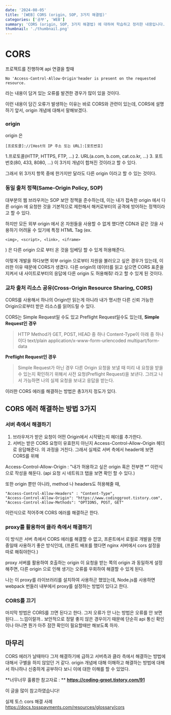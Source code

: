 ```yaml
---
date: '2024-08-05'
title: '[WEB] CORS (origin, SOP, 3가지 해결법)'
categories: ['공부', 'WEB']
summary: 'CORS (origin, SOP, 3가지 해결법) 에 대하여 학습하고 정리한 내용입니다.'
thumbnail: './thumbnail.png'
---
```


# CORS

프로젝트를 진행하며 api 연결을 할때

```
No 'Access-Control-Allow-Origin'header is present on the requested resource.
```

라는 내용이 담겨 있는 오류를 발견한 경우가 많이 있을 것이다.

이런 내용이 담긴 오류가 발생하는 이유는 바로 CORS와 관련이 있는데, CORS에 설명하기 앞서, origin 개념에 대해서 말해보겠다.

### origin

origin 은

```
[프로토콜]://[Host의 IP 주소 또는 URL]:[포트번호]
```

1.프로토콜(HTTP, HTTPS, FTP, ...) 2. URL(a.com, b.com, cat.co.kr, ...) 3. 포트번호(80, 433, 8080, ...)
이 3가지 개념이 합쳐진 것이라고 할 수 있다.

그래서 위 3가지 항목 중에 한가지만 달라도 다른 origin 이라고 할 수 있는 것이다.

### 동일 출처 정책(Same-Origin Policy, SOP)

대부분의 웹 브라우저는 SOP 보안 정책을 준수하는데, 이는 내가 접속한 origin 에서 다른 origin 에 요청한 것을 기본적으로 제한해서 해커로부터의 공격에 방어하는 정책이라고 할 수 있다.

하지만 모든 외부 origin 에서 온 자원들을 사용할 수 없게 했다면 CDN과 같은 것을 사용하기 어려울 수 있기에 특정 HTML Tag
(ex.

```
<img>, <script>, <link>, <iframe>
```

)
은 다른 origin 으로 부터 온 것을 임베딩 할 수 있게 허용해준다.

이렇게 개발을 하다보면 외부 origin 으로부터 자원을 불러오고 싶은 경우가 있는데, 이러한 이유 때문에 CORS가 생겼다. 다른 origin의 데이터를 읽고 싶으면 CORS 표준을 지켜서 내 사이트로부터의 응답에 다른 origin 도 허용해줘! 라고 할 수 있게 된 것이다.

### 교차 출처 리소스 공유(Cross-Origin Resource Sharing, CORS)

CORS를 사용해서 하나의 Origin만 읽는게 아니라 내가 명시한 다른 신뢰 가능한 Origin으로부터 받은 리소스를 읽어드릴 수 있다.

CORS는 Simple Request일 수도 있고 Preflight Request일수도 있는데,
**Simple Request인 경우**

> HTTP Method가 GET, POST, HEAD 중 하나
> Content-Type이 아래 중 하나이다
> text/plain
> application/x-www-form-urlencoded
> multipart/form-data

**Preflight Request인 경우**

> Simple Request가 아닌 경우
> 다른 Origin 요청을 보낼 때 미리 내 요청을 받을 수 있는지 확인하기 위해서 사전 요청(Preflight Request)을 보낸다. 그러고 나서 가능하면 나의 실제 요청을 보내고 응답을 받는다.

이러한 CORS 에러를 해결하는 방법은 총3가지 정도가 있다.

## CORS 에러 해결하는 방법 3가지

### 서버 측에서 해결하기

1. 브라우저가 받은 요청이 어떤 Origin에서 시작됐는지 헤더를 추가한다.
2. 서버는 받은 CORS 요청이 유효한지 아닌지 Access-Control-Allow-Origin 헤더로 응답해준다.
   의 과정을 거친다. 그래서 실제로 서버 측에서 header에 보면 CORS를 위해

Access-Control-Allow-Origin : "내가 허용하고 싶은 origin 혹은 전부면 \*"
이런식으로 작성을 해둔다. (api 요청 시 네트워크 탭을 보면 확인 할 수 있다.)

또한 origin 뿐만 아니라, method 나 headers도 허용해줄 때,

```
"Access-Control-Allow-Headers" : "Content-Type",
"Access-Control-Allow-Origin": "https://www.codinggroot.tistory.com",
"Access-Control-Allow-Methods": "OPTIONS, POST, GET"
```

이런식으로 적어주며 CORS 에러를 해결하곤 한다.

### proxy를 활용하여 클라 측에서 해결하기

이 방식은 서버 측에서 CORS 에러를 해결할 수 없고, 프론트에서 로컬로 개발을 진행 중일때 사용하기 좋은 방식인데, (프론트 배포를 했다면 nginx 서버에서 cors 설정을 따로 해줘야한다.)

proxy 서버를 활용하여 호출하는 origin 이 요청을 받는 쪽의 origin 과 동일하게 설정해주면, 다른 origin 으로 인해 생기는 오류를 우회하여 해결할 수 있게 된다.

나는 이 proxy를 라이브러리를 설치하여 사용하곤 했었는데, Node.js를 사용하면 webpack 번들러 내부에서 proxy를 설정하는 방법이 있다고 한다.

### CORS를 끄기

마지막 방법은 CORS를 끄면 된다고 한다. 그저 오류가 안 나는 방법은 오류를 안 보면 된다.... 느낌이랄까..
보안적으로 정말 좋지 않은 경우이기 때문에 단순히 api 통신 확인이나 아니면 뭔가 아주 잠깐 확인이 필요할때만 해보도록 하자.

## 마무리

CORS 에러가 날때마다 그저 해결하기에 급하고 서버측과 클라 측에서 해결하는 방법에 대해서 구별을 하지 않았던 거 같다.
origin 개념에 대해 이해하고 해결하는 방법에 대해서 하나하나 신중하게 공부하다 보니 이에 대한 이해를 할 수 있었다.

**너무너무 훌륭한 참고자료 : **
**https://coding-groot.tistory.com/91**

이 글을 많이 참고하였습니다!

실제 토스 cors 해결 사례
https://docs.tosspayments.com/resources/glossary/cors
